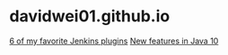 # davidwei01.github.io
<a href="https://www.level-up.one/6-of-my-favorite-jenkins-plugins/">6 of my favorite Jenkins plugins</a>
<a href="https://www.javagists.com/new-features-in-java-10">New features in Java 10</a>
